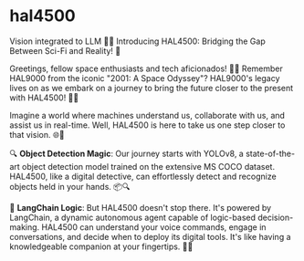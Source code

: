 # hal4500
Vision integrated to LLM
🌌🤖 Introducing HAL4500: Bridging the Gap Between Sci-Fi and Reality! 🚀

Greetings, fellow space enthusiasts and tech aficionados! 
🚀✨ Remember HAL9000 from the iconic "2001: A Space Odyssey"? HAL9000's legacy lives on as we embark on a journey to bring the future closer to the present with HAL4500! 🤖🌠

Imagine a world where machines understand us, collaborate with us, and assist us in real-time. 
Well, HAL4500 is here to take us one step closer to that vision. 🌐🔮

🔍 **Object Detection Magic**:
Our journey starts with YOLOv8, a state-of-the-art object detection model trained on the extensive MS COCO dataset. HAL4500, like a digital detective, can effortlessly detect and recognize objects held in your hands. 📦🔍

🧠 **LangChain Logic**:
But HAL4500 doesn't stop there. It's powered by LangChain, a dynamic autonomous agent capable of logic-based decision-making.
HAL4500 can understand your voice commands, engage in conversations, and decide when to deploy its digital tools. It's like having a knowledgeable companion at your fingertips. 💬🤯
